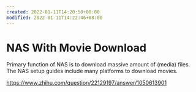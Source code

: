 ```yaml
---
created: 2022-01-11T14:20:50+08:00
modified: 2022-01-11T14:22:46+08:00
---
```


# NAS With Movie Download

Primary function of NAS is to download massive amount of (media) files. The NAS setup guides include many platforms to download movies.

https://www.zhihu.com/question/22129197/answer/1050613901
